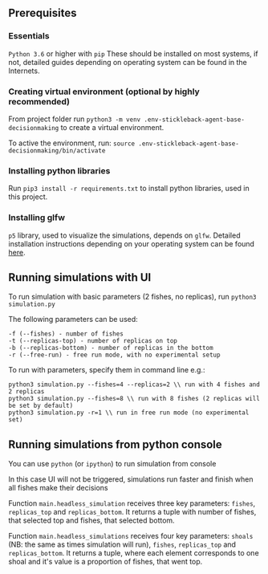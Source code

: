 ## Prerequisites

### Essentials
`Python 3.6` or higher with `pip`
These should be installed on most systems, if not, detailed guides depending on operating system can be found in the Internets.

### Creating virtual environment (optional by highly recommended)
From project folder run 
```python3 -m venv .env-stickleback-agent-base-decisionmaking```
to create a virtual environment.

To active the environment, run:
 ```source .env-stickleback-agent-base-decisionmaking/bin/activate```

### Installing python libraries
Run 
```pip3 install -r requirements.txt```
to install python libraries, used in this project.

### Installing glfw
`p5` library, used to visualize the simulations, depends on `glfw`. Detailed installation instructions depending on your operating system can be found [here](https://p5.readthedocs.io/en/latest/install.html).

## Running simulations with UI
To run simulation with basic parameters (2 fishes, no replicas), run 
```python3 simulation.py```

The following parameters can be used:
```
-f (--fishes) - number of fishes
-t (--replicas-top) - number of replicas on top 
-b (--replicas-bottom) - number of replicas in the bottom
-r (--free-run) - free run mode, with no experimental setup
```
To run with parameters, specify them in command line e.g.:

```
python3 simulation.py --fishes=4 --replicas=2 \\ run with 4 fishes and 2 replicas
python3 simulation.py --fishes=8 \\ run with 8 fishes (2 replicas will be set by default)
python3 simulation.py -r=1 \\ run in free run mode (no experimental set)
```

## Running simulations from python console
You can use `python` (or `ipython`) to run simulation from console

In this case UI will not be triggered, simulations run faster and finish when all fishes make their decisions

Function `main.headless_simulation` receives three key parameters: `fishes`, `replicas_top` and `replicas_bottom`. It returns a tuple with number of fishes, that selected top and fishes, that selected bottom.

Function `main.headless_simulations` receives four key parameters: `shoals` (NB: the same as times simulation will run), `fishes`, `replicas_top` and `replicas_bottom`. 
It returns a tuple, where each element corresponds to one shoal and it's value is a proportion of fishes, that went top.
